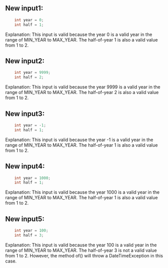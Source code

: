 ## New input1:
```java
    int year = 0;
    int half = 1;
```
Explanation: This input is valid because the year 0 is a valid year in the range of MIN_YEAR to MAX_YEAR. The half-of-year 1 is also a valid value from 1 to 2.

## New input2:
```java
    int year = 9999;
    int half = 2;
```
Explanation: This input is valid because the year 9999 is a valid year in the range of MIN_YEAR to MAX_YEAR. The half-of-year 2 is also a valid value from 1 to 2.

## New input3:
```java
    int year = -1;
    int half = 1;
```
Explanation: This input is valid because the year -1 is a valid year in the range of MIN_YEAR to MAX_YEAR. The half-of-year 1 is also a valid value from 1 to 2.

## New input4:
```java
    int year = 1000;
    int half = 1;
```
Explanation: This input is valid because the year 1000 is a valid year in the range of MIN_YEAR to MAX_YEAR. The half-of-year 1 is also a valid value from 1 to 2.

## New input5:
```java
    int year = 100;
    int half = 3;
```
Explanation: This input is valid because the year 100 is a valid year in the range of MIN_YEAR to MAX_YEAR. The half-of-year 3 is not a valid value from 1 to 2. However, the method of() will throw a DateTimeException in this case.
